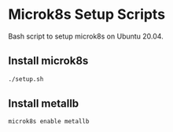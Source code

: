 # Microk8s Setup Scripts

Bash script to setup microk8s on Ubuntu 20.04.

## Install microk8s

```sh
./setup.sh
```

## Install metallb

```sh
microk8s enable metallb
```
